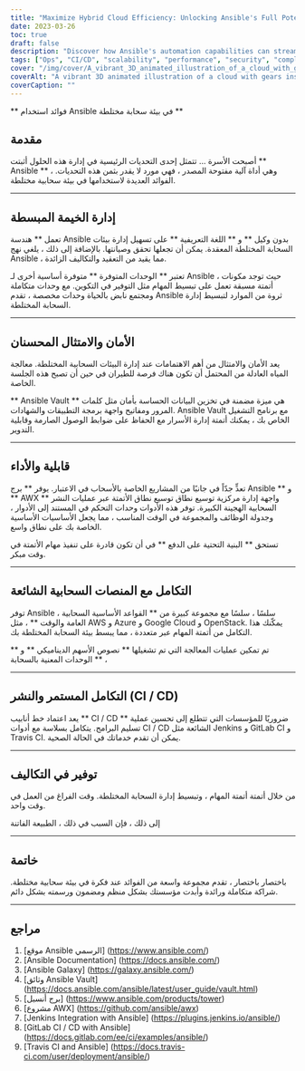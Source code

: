 ```yaml
---
title: "Maximize Hybrid Cloud Efficiency: Unlocking Ansible's Full Potential"
date: 2023-03-26
toc: true
draft: false
description: "Discover how Ansible's automation capabilities can streamline, secure, and optimize hybrid cloud environments for improved productivity."
tags: ["Ops", "CI/CD", "scalability", "performance", "security", "compliance", "integration", "Amazon Web Services", "Microsoft Azure", "Google Cloud", "Ansible Tower", "Ansible Galaxy", "Ansible Vault", "cost savings", "IT efficiency"]
cover: "/img/cover/A_vibrant_3D_animated_illustration_of_a_cloud_with_gears.png"
coverAlt: "A vibrant 3D animated illustration of a cloud with gears inside, representing a hybrid cloud environment, showcasing the efficient and automated management of the cloud infrastructure."
coverCaption: ""
---
```


** فوائد استخدام Ansible في بيئة سحابة مختلطة **  ## مقدمة  أصبحت الأسرة ... تتمثل إحدى التحديات الرئيسية في إدارة هذه الحلول أثبتت ** Ansible ** ، وهي أداة آلية مفتوحة المصدر ، فهي مورد لا يقدر بثمن هذه التحديات. الفوائد العديدة لاستخدامها في بيئة سحابية مختلطة.  ______  ## إدارة الخيمة المبسطة  تعمل ** هندسة Ansible بدون وكيل ** و ** اللغة التعريفية ** على تسهيل إدارة بيئات السحابة المختلطة المعقدة. يمكن أن تجعلها تحقق وصيانتها. بالإضافة إلى ذلك ، يلغي نهج Ansible ، مما يقيد من التعقيد والتكاليف الزائدة.  تعتبر ** الوحدات المتوفرة ** متوفرة أساسية أخرى لـ Ansible ، حيث توجد مكونات أتمتة مسبقة تعمل على تبسيط المهام مثل التوفير في التكوين. مع وحدات متكاملة ومجتمع نابض بالحياة وحدات مخصصة ، تقدم Ansible ثروة من الموارد لتبسيط إدارة السحابة المختلطة.  ______  ## الأمان والامتثال المحسنان  يعد الأمان والامتثال من أهم الاهتمامات عند إدارة البيئات السحابية المختلطة. معالجة المياه العادلة من المحتمل أن تكون هناك فرصة للطيران في حين أن تصبح هذه الجلسة الخاصة.  ** Ansible Vault ** هي ميزة مضمنة في تخزين البيانات الحساسة بأمان مثل كلمات المرور ومفاتيح واجهة برمجة التطبيقات والشهادات. Ansible Vault مع برنامج التشغيل الخاص بك ، يمكنك أتمتة إدارة الأسرار مع الحفاظ على ضوابط الوصول الصارمة وقابلية التدوير.  ______  ## قابلية والأداء  تعدٍّ جدّاً في جانبًا من المشاريع الخاصة بالأسحاب في الاعتبار. يوفر ** برج Ansible ** و ** AWX ** واجهة إدارة مركزية توسيع نطاق توسيع نطاق الأتمتة عبر عمليات النشر السحابية الهجينة الكبيرة. توفر هذه الأدوات وحدات التحكم في المستند إلى الأدوار ، وجدولة الوظائف والمجموعة في الوقت المناسب ، مما يجعل الأساسيات الأساسية الخاصة بك على نطاق واسع.  تستحق ** البنية التحتية على الدفع ** في أن تكون قادرة على تنفيذ مهام الأتمتة في وقت مبكر.  ______  ## التكامل مع المنصات السحابية الشائعة  توفر Ansible ، سلسًا ، سلسًا مع مجموعة كبيرة من ** القواعد الأساسية السحابية العامة والوقت ** ، مثل AWS و Azure و Google Cloud و OpenStack. يمكّنك هذا التكامل من أتمتة المهام عبر متعددة ، مما يبسط بيئة السحابة المختلطة بك.  تم تمكين عمليات المعالجة التي تم تشغيلها ** نصوص الأسهم الديناميكي ** و ** الوحدات المعنية بالسحابة ** ،  ______  ## التكامل المستمر والنشر (CI / CD)  يعد اعتماد خط أنابيب ** CI / CD ** ضروريًا للمؤسسات التي تتطلع إلى تحسين عملية تسليم البرامج. يتكامل بسلاسة مع أدوات CI / CD الشائعة مثل Jenkins و GitLab CI و Travis CI. يمكن أن تقدم خدماتك في الحالة الصحية.  ______  ## توفير في التكاليف  من خلال أتمتة أتمتة المهام ، وتبسيط إدارة السحابة المختلطة. وقت الفراغ من العمل في وقت واحد.  إلى ذلك ، فإن السبب في ذلك ، الطبيعة الفاتنة  ______  ## خاتمة  باختصار باختصار ، تقدم مجموعة واسعة من الفوائد عند فكرة في بيئة سحابية مختلطة. شراكة متكاملة ورائدة وأبدت مؤسستك بشكل منظم ومضمون ورسمته بشكل دائم.  ______  ## مراجع  1. [موقع Ansible الرسمي] (https://www.ansible.com/) 2. [Ansible Documentation] (https://docs.ansible.com/) 3. [Ansible Galaxy] (https://galaxy.ansible.com/) 4. [وثائق Ansible Vault] (https://docs.ansible.com/ansible/latest/user_guide/vault.html) 5. [برج أنسبل] (https://www.ansible.com/products/tower) 6. [مشروع AWX] (https://github.com/ansible/awx) 7. [Jenkins Integration with Ansible] (https://plugins.jenkins.io/ansible/) 8. [GitLab CI / CD with Ansible] (https://docs.gitlab.com/ee/ci/examples/ansible/) 9. [Travis CI and Ansible] (https://docs.travis-ci.com/user/deployment/ansible/)  